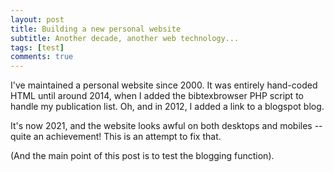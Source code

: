 ```yaml
---
layout: post
title: Building a new personal website
subtitle: Another decade, another web technology...
tags: [test]
comments: true
---
```


I've maintained a personal website since 2000. It
was entirely hand-coded HTML until around 2014, 
when I added the bibtexbrowser PHP script to handle
my publication list. Oh, and in 2012, I added a 
link to a blogspot blog.

It's now 2021, and the website looks awful on both
desktops and mobiles -- quite an achievement!
This is an attempt to fix that.

(And the main point of this post is to test the 
blogging function).
